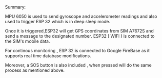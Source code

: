 Summary:

MPU 6050 is used to send gyroscope and accelerometer readings and also used to trigger ESP 32 which is in deep sleep mode.

Once it is triggered,ESP32 will get GPS coordinates from SIM A7672S and send a message to the designated number.
ESP32 ( WIFI ) is connected to the SIM's mobile data.

For continous monitoring , ESP 32 is connected to Google FireBase as it supports real time database modifications.

Moreover, a SOS button is also included , when pressed will do the same process as mentioned above.

